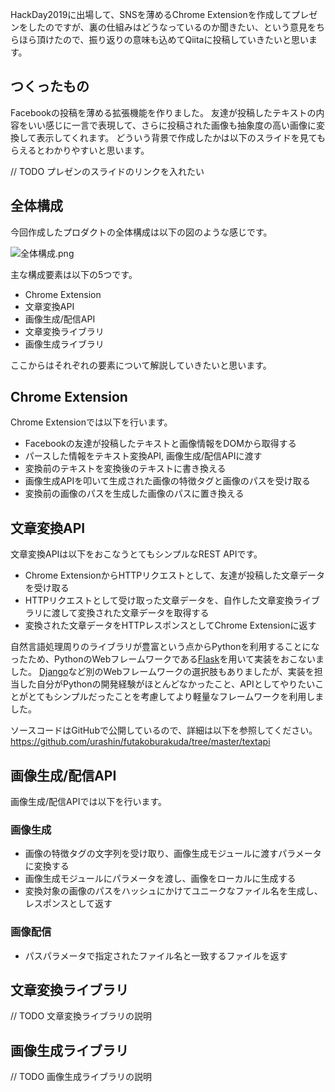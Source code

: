 HackDay2019に出場して、SNSを薄めるChrome Extensionを作成してプレゼンをしたのですが、裏の仕組みはどうなっているのか聞きたい、という意見をちらほら頂けたので、振り返りの意味も込めてQiitaに投稿していきたいと思います。

## つくったもの

Facebookの投稿を薄める拡張機能を作りました。
友達が投稿したテキストの内容をいい感じに一言で表現して、さらに投稿された画像も抽象度の高い画像に変換して表示してくれます。
どういう背景で作成したかは以下のスライドを見てもらえるとわかりやすいと思います。

// TODO プレゼンのスライドのリンクを入れたい

## 全体構成
今回作成したプロダクトの全体構成は以下の図のような感じです。

![全体構成.png](https://qiita-image-store.s3.ap-northeast-1.amazonaws.com/0/160829/5f7ce087-12ad-2248-908f-a922372c8a64.png)

主な構成要素は以下の5つです。
- Chrome Extension
- 文章変換API
- 画像生成/配信API
- 文章変換ライブラリ
- 画像生成ライブラリ

ここからはそれぞれの要素について解説していきたいと思います。
## Chrome Extension
Chrome Extensionでは以下を行います。
- Facebookの友達が投稿したテキストと画像情報をDOMから取得する
- パースした情報をテキスト変換API, 画像生成/配信APIに渡す
- 変換前のテキストを変換後のテキストに書き換える
- 画像生成APIを叩いて生成された画像の特徴タグと画像のパスを受け取る
- 変換前の画像のパスを生成した画像のパスに置き換える

## 文章変換API

文章変換APIは以下をおこなうとてもシンプルなREST APIです。
- Chrome ExtensionからHTTPリクエストとして、友達が投稿した文章データを受け取る
- HTTPリクエストとして受け取った文章データを、自作した文章変換ライブラリに渡して変換された文章データを取得する
- 変換された文章データをHTTPレスポンスとしてChrome Extensionに返す

自然言語処理周りのライブラリが豊富という点からPythonを利用することになったため、PythonのWebフレームワークである[Flask](https://github.com/pallets/flask)を用いて実装をおこないました。
[Django](https://github.com/django/django)など別のWebフレームワークの選択肢もありましたが、実装を担当した自分がPythonの開発経験がほとんどなかったこと、APIとしてやりたいことがとてもシンプルだったことを考慮してより軽量なフレームワークを利用しました。

ソースコードはGitHubで公開しているので、詳細は以下を参照してください。
https://github.com/urashin/futakoburakuda/tree/master/textapi

## 画像生成/配信API
画像生成/配信APIでは以下を行います。

### 画像生成
- 画像の特徴タグの文字列を受け取り、画像生成モジュールに渡すパラメータに変換する
- 画像生成モジュールにパラメータを渡し、画像をローカルに生成する
- 変換対象の画像のパスをハッシュにかけてユニークなファイル名を生成し、レスポンスとして返す

### 画像配信
- パスパラメータで指定されたファイル名と一致するファイルを返す

## 文章変換ライブラリ
// TODO 文章変換ライブラリの説明
## 画像生成ライブラリ 
// TODO 画像生成ライブラリの説明
